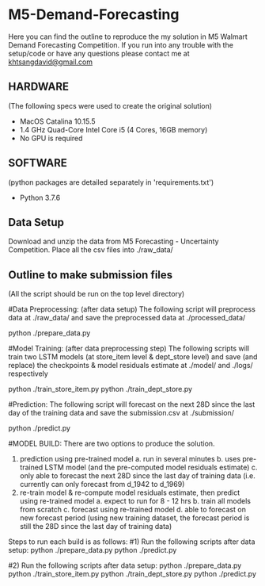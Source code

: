 # M5-Demand-Forecasting
Here you can find the outline to reproduce the my solution in M5 Walmart Demand Forecasting Competition. If you run into any trouble with the setup/code or have any questions please contact me at khtsangdavid@gmail.com

## HARDWARE
(The following specs were used to create the original solution)
- MacOS Catalina 10.15.5
- 1.4 GHz Quad-Core Intel Core i5 (4 Cores, 16GB memory)
- No GPU is required

## SOFTWARE
(python packages are detailed separately in 'requirements.txt')
- Python 3.7.6

## Data Setup
Download and unzip the data from M5 Forecasting - Uncertainty Competition. Place all the csv files into ./raw_data/

## Outline to make submission files
(All the script should be run on the top level directory)

#Data Preprocessing: (after data setup) The following script will preprocess data at ./raw_data/ and save the preprocessed data at ./processed_data/

python ./prepare_data.py

#Model Training: (after data preprocessing step) The following scripts will train two LSTM models (at store_item level & dept_store level) and save (and replace) the checkpoints & model residuals estimate at ./model/ and ./logs/ respectively

python ./train_store_item.py
python ./train_dept_store.py

#Prediction: The following script will forecast on the next 28D since the last day of the training data and save the submission.csv at ./submission/

python ./predict.py

#MODEL BUILD: There are two options to produce the solution.
1. prediction using pre-trained model
    a. run in several minutes
    b. uses pre-trained LSTM model (and the pre-computed model residuals estimate)
    c. only able to forecast the next 28D since the last day of training data (i.e. currently can only forecast from d_1942 to d_1969)
2. re-train model & re-compute model residuals estimate, then predict using re-trained model
    a. expect to run for 8 - 12 hrs
    b. train all models from scratch
    c. forecast using re-trained model
    d. able to forecast on new forecast period (using new training dataset, the forecast period is still the 28D since the last day of training data)

Steps to run each build is as follows:
#1) Run the following scripts after data setup:
python ./prepare_data.py
python ./predict.py

#2) Run the following scripts after data setup:
python ./prepare_data.py
python ./train_store_item.py
python ./train_dept_store.py
python ./predict.py
